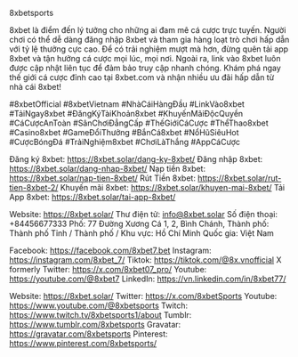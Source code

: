 8xbetsports

8xbet là điểm đến lý tưởng cho những ai đam mê cá cược trực tuyến. Người chơi có thể dễ dàng đăng nhập 8xbet và tham gia hàng loạt trò chơi hấp dẫn với tỷ lệ thưởng cực cao. Để có trải nghiệm mượt mà hơn, đừng quên tải app 8xbet và tận hưởng cá cược mọi lúc, mọi nơi. Ngoài ra, link vào 8xbet luôn được cập nhật liên tục để đảm bảo truy cập nhanh chóng. Khám phá ngay thế giới cá cược đỉnh cao tại 8xbet.com và nhận nhiều ưu đãi hấp dẫn từ nhà cái 8xbet!

#8xbetOfficial #8xbetVietnam #NhàCáiHàngĐầu #LinkVào8xbet #TảiNgay8xbet #ĐăngKýTàiKhoản8xbet #KhuyếnMãiĐộcQuyền #CáCượcAnToàn #SânChơiĐẳngCấp #ThếGiớiCáCược #ThểThao8xbet #Casino8xbet #GameĐổiThưởng #BắnCá8xbet #NổHũSiêuHot #CượcBóngĐá #TrảiNghiệm8xbet #ChơiLàThắng #AppCáCược

Đăng ký 8xbet: https://8xbet.solar/dang-ky-8xbet/
Đăng nhập 8xbet: https://8xbet.solar/dang-nhap-8xbet/
Nạp tiền 8xbet: https://8xbet.solar/nap-tien-8xbet/
Rút Tiền 8xbet: https://8xbet.solar/rut-tien-8xbet-2/
Khuyến mãi 8xbet: https://8xbet.solar/khuyen-mai-8xbet/
Tải App 8xbet: https://8xbet.solar/tai-app-8xbet/

Website: https://8xbet.solar/
Thư điện tử: info@8xbet.solar
Số điện thoại: +84456677333
Phố: 77 Đường Xương Cá 1, 2, Bình Chánh,
Thành phố: Thành phố
Tỉnh / Thành phố / Khu vực: Hồ Chí Minh
Quốc gia: Việt Nam

Facebook: https://facebook.com/8xbet7.bet
Instagram: https://instagram.com/8xbet_7/
Tiktok: https://tiktok.com/@8x.vnofficial
X formerly Twitter: https://x.com/8xbet07_pro/
Youtube: https://youtube.com/@8xbet7
LinkedIn: https://vn.linkedin.com/in/8xbet77/

Website: https://8xbet.solar/
Twitter: https://x.com/8xbetSports
Youtube: https://www.youtube.com/@8xbetsports
Twitch: https://www.twitch.tv/8xbetsports1/about
Tumblr: https://www.tumblr.com/8xbetsports
Gravatar: https://gravatar.com/8xbetsports
Pinterest: https://www.pinterest.com/8xbetsports/


